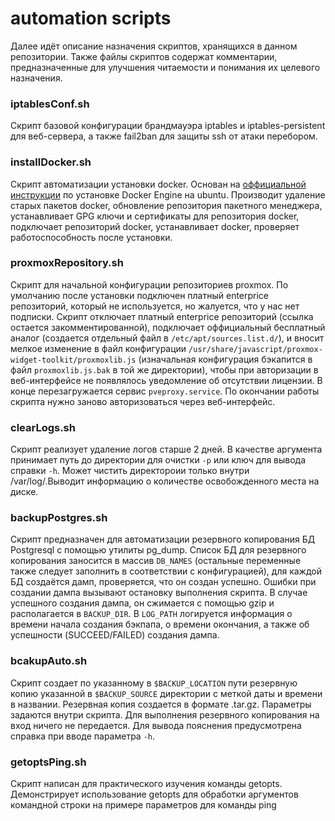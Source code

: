 # automation scripts

Далее идёт описание назначения скриптов, хранящихся в данном репозитории. Также файлы скриптов содержат комментарии, предназначенные для улучшения читаемости и понимания их целевого назначения.

### iptablesConf.sh
Cкрипт базовой конфигурации брандмауэра iptables и iptables-persistent для веб-сервера, а также fail2ban для защиты ssh от атаки перебором.

### installDocker.sh
Cкрипт автоматизации установки docker. Основан на [оффициальной инструкции](https://docs.docker.com/engine/install/ubuntu/) по установке Docker Engine на ubuntu. Производит удаление старых пакетов docker, обновление репозитория пакетного менеджера, устанавливает GPG ключи и сертификаты для репозитория docker, подключает репозиторий docker, устанавливает docker, проверяет работоспособность после установки.

### proxmoxRepository.sh
Cкрипт для начальной конфигурации репозиториев proxmox. По умолчанию после установки подключен платный enterprice репозиторий, который не используется, но жалуется, что у нас нет подписки. Скрипт отключает платный enterprice репозиторий (ссылка остается закомментированной), подключает оффициальный бесплатный аналог (создается отдельный файл в `/etc/apt/sources.list.d/`), и вносит мелкое изменение в файл конфигурации `/usr/share/javascript/proxmox-widget-toolkit/proxmoxlib.js` (изначальная конфигурация бэкапится в файл `proxmoxlib.js.bak` в той же директории), чтобы при авторизации в веб-интерфейсе не появлялось уведомление об отсутствии лицензии. В конце перезагружается сервис `pveproxy.service`. По окончании работы скрипта нужно заново авторизоваться через веб-интерфейс.

### clearLogs.sh
Cкрипт реализует удаление логов старше 2 дней. В качестве аргумента принимает путь до директории для очистки `-p` или ключ для вывода справки `-h`. Может чистить директороии только внутри /var/log/.Выводит информацию о количестве освобожденного места на диске.

### backupPostgres.sh
Скрипт предназначен для автоматизации резервного копирования БД Postgresql с помощью утилиты pg_dump. Список БД для резервного копирования заносится в массив `DB_NAMES` (остальные переменные также следует заполнить в соответствии с конфигурацией), для каждой БД создаётся дамп, проверяется, что он создан успешно. Ошибки при создании дампа вызывают остановку выполнения скрипта. В случае успешного создания дампа, он сжимается с помощью gzip и располагается в `BACKUP_DIR`. В `LOG_PATH` логируется информация о времени начала создания бэкпапа, о времени окончания, а также об успешности (SUCCEED/FAILED) создания дампа.

### bcakupAuto.sh
Cкрипт создает по указанному в `$BACKUP_LOCATION` пути резервную копию указанной в `$BACKUP_SOURCE` директории с меткой даты и времени в названии. Резервная копия создается в формате .tar.gz. Параметры задаются внутри скрипта. Для выполнения резервного копирования на вход ничего не передается. Для вывода пояснения предусмотрена справка при вводе параметра `-h`.

### getoptsPing.sh
Cкрипт написан для практического изучения команды getopts. Демонстрирует использование getopts для обработки аргументов командной строки на примере параметров для команды ping



